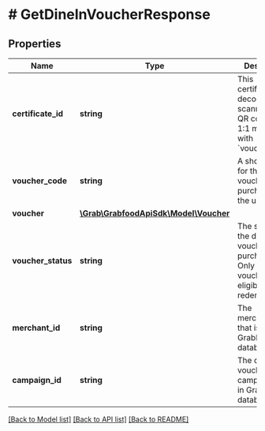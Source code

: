 # # GetDineInVoucherResponse

## Properties

Name | Type | Description | Notes
------------ | ------------- | ------------- | -------------
**certificate_id** | **string** | This certificateID is decoded from scanning the QR code, and 1:1 mapping with &#x60;voucherCode&#x60;. | [optional]
**voucher_code** | **string** | A short code for the dine-in voucher purchased by the user. | [optional]
**voucher** | [**\Grab\GrabfoodApiSdk\Model\Voucher**](Voucher.md) |  | [optional]
**voucher_status** | **string** | The status of the dine-in voucher purchased. Only active voucher is eligible for redemption. | [optional]
**merchant_id** | **string** | The merchant&#39;s ID that is in GrabFood&#39;s database. | [optional]
**campaign_id** | **string** | The dine-in voucher campaign&#39;s ID in GrabFood&#39;s database. | [optional]

[[Back to Model list]](../../README.md#models) [[Back to API list]](../../README.md#endpoints) [[Back to README]](../../README.md)
